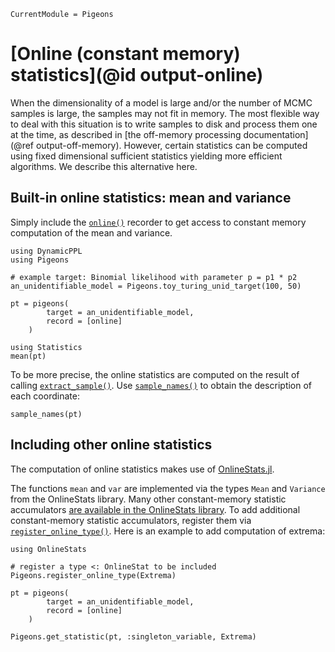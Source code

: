 ```@meta
CurrentModule = Pigeons
```

# [Online (constant memory) statistics](@id output-online)

When the dimensionality of a model is large and/or the 
number of MCMC samples is large, the samples may not 
fit in memory. 
The most flexible way to deal with this situation is 
to write samples to disk and process them one at the time, 
as described in [the off-memory processing documentation](@ref output-off-memory). 
However, certain statistics can be computed using fixed 
dimensional sufficient statistics yielding more 
efficient algorithms. We describe this alternative here. 


## Built-in online statistics: mean and variance 

Simply include the [`online()`](@ref) recorder to get 
access to constant memory computation of the mean and variance.  

```@example online
using DynamicPPL
using Pigeons

# example target: Binomial likelihood with parameter p = p1 * p2
an_unidentifiable_model = Pigeons.toy_turing_unid_target(100, 50)

pt = pigeons(
        target = an_unidentifiable_model, 
        record = [online]
    )

using Statistics 
mean(pt)
```

To be more precise, the online statistics are computed on the 
result of calling [`extract_sample()`](@ref). 
Use [`sample_names()`](@ref) to obtain the description of each 
coordinate:

```@example online
sample_names(pt)
```


## Including other online statistics

The computation of online statistics makes use of 
[OnlineStats.jl](https://joshday.github.io/OnlineStats.jl/latest/). 

The functions `mean` and `var` are implemented via the 
types `Mean` and `Variance` from the 
OnlineStats library. 
Many other constant-memory statistic accumulators [are available in the OnlineStats library](https://joshday.github.io/OnlineStats.jl/latest/stats_and_models/). 
To add additional constant-memory statistic accumulators, 
register them via [`register_online_type()`](@ref). 
Here is an example to add computation of extrema:

```@example online
using OnlineStats

# register a type <: OnlineStat to be included
Pigeons.register_online_type(Extrema)

pt = pigeons(
        target = an_unidentifiable_model, 
        record = [online]
    )

Pigeons.get_statistic(pt, :singleton_variable, Extrema)
```